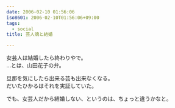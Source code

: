 ```yaml
---
date: 2006-02-10 01:56:06
iso8601: 2006-02-10T01:56:06+09:00
tags:
  - social
title: 芸人魂と結婚

---
```


<div class="entry-body">
  <p>女芸人は結婚したら終わりやで。<br />
    …とは、山田花子の弁。</p>

  <p>旦那を気にしたら出来る芸も出来なくなる。<br />
    だいたひかるはそれを実証していた。</p>

  <p>でも、女芸人だから結婚しない、というのは、ちょっと違うかなと。</p>
</div>
